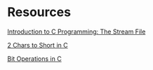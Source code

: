 # Resources

[Introduction to C Programming: The Stream File](https://www.le.ac.uk/users/rjm1/cotter/page_74.htm)

[2 Chars to Short in C](https://stackoverflow.com/questions/17768625/2-chars-to-short-in-c)

[Bit Operations in C](https://www.cs.clemson.edu/course/cpsc210/Labs/lab2/lab6.pdf)
